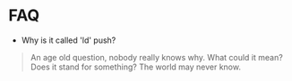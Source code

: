 # FAQ #

  * Why is it called 'ld' push?
> An age old question, nobody really knows why. What could it mean? Does it stand for something? The world may never know.